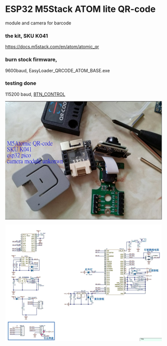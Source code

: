 # ESP32 M5Stack ATOM lite QR-code
module and camera for barcode

### the kit, SKU K041
https://docs.m5stack.com/en/atom/atomic_qr  

### burn stock firmware, 
9600baud, EasyLoader_QRCODE_ATOM_BASE.exe  

### testing done
115200 baud, [BTN_CONTROL](BTN_CONTROL)

![disassembly.jpg](disassembly.jpg)  


![atom_lite_sch_01.jpg](atom_lite_sch_01.jpg)  
